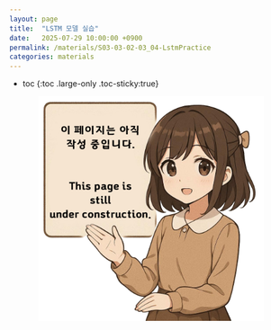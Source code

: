 ```yaml
---
layout: page
title:  "LSTM 모델 실습"
date:   2025-07-29 10:00:00 +0900
permalink: /materials/S03-03-02-03_04-LstmPractice
categories: materials
---
```

* toc
{:toc .large-only .toc-sticky:true}


<div class="insert-image" style="text-align: center;">
    <img style="width: 400px;" src="/assets/img/PagePreparing.png">
</div>